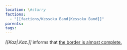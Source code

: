 ```yaml
---
location: \#starry
factions:
  - "[[factions/Kessoku Band|Kessoku Band]]"
parents: 
tags: 
---
```

*[[Kaz|.Kaz.]]* informs that [the border is almost complete.](discord://discord.com/channels/1093664259273130084/1093664259273130087/1131585098572124160)
